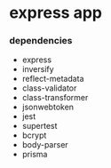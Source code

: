 # express app

### dependencies
* express
* inversify
* reflect-metadata
* class-validator
* class-transformer
* jsonwebtoken
* jest
* supertest
* bcrypt
* body-parser
* prisma